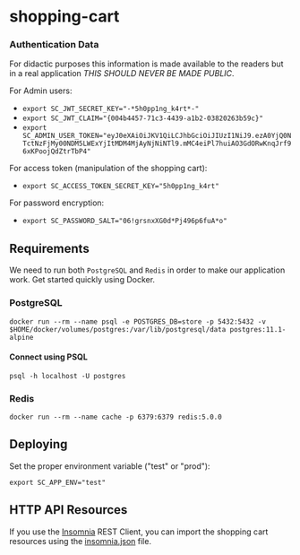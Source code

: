 shopping-cart
=============

### Authentication Data

For didactic purposes this information is made available to the readers but in a real application *THIS SHOULD NEVER BE MADE PUBLIC*.

For Admin users:

- `export SC_JWT_SECRET_KEY="-*5h0pp1ng_k4rt*-"`
- `export SC_JWT_CLAIM="{004b4457-71c3-4439-a1b2-03820263b59c}"`
- `export SC_ADMIN_USER_TOKEN="eyJ0eXAiOiJKV1QiLCJhbGciOiJIUzI1NiJ9.ezA0YjQ0NTctNzFjMy00NDM5LWExYjItMDM4MjAyNjNiNTl9.mMC4eiPl7huiAO3GdORwKnqJrf96xKPoojQdZtrTbP4"`

For access token (manipulation of the shopping cart):

- `export SC_ACCESS_TOKEN_SECRET_KEY="5h0pp1ng_k4rt"`

For password encryption:

- `export SC_PASSWORD_SALT="06!grsnxXG0d*Pj496p6fuA*o"`

## Requirements

We need to run both `PostgreSQL` and `Redis` in order to make our application work. Get started quickly using Docker.

### PostgreSQL

```
docker run --rm --name psql -e POSTGRES_DB=store -p 5432:5432 -v $HOME/docker/volumes/postgres:/var/lib/postgresql/data postgres:11.1-alpine
```

#### Connect using PSQL

```
psql -h localhost -U postgres
```

### Redis

```
docker run --rm --name cache -p 6379:6379 redis:5.0.0
```

## Deploying

Set the proper environment variable ("test" or "prod"):

```
export SC_APP_ENV="test"
```

## HTTP API Resources

If you use the [Insomnia](https://insomnia.rest/) REST Client, you can import the shopping cart resources using the [insomnia.json](insomnia.json) file.
